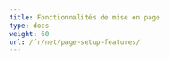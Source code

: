 ```yaml
---
title: Fonctionnalités de mise en page
type: docs
weight: 60
url: /fr/net/page-setup-features/
---
```



